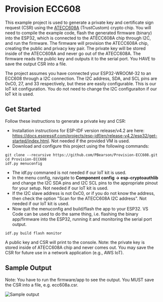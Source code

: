 # Provision ECC608

This example project is used to generate a private key and certificate sign request (CSR) using the [ATECC608A](https://www.microchip.com/wwwproducts/en/atecc608a) (TrustCustom) crypto chip. You will need to compile the example code, flash the generated firmware (binary) into the ESP32, which is connected to the ATECC608A chip through I2C, and run the firmware. The firmware will provision the ATECC608A chip, creating the public and privacy key pair. The private key will be stored inside of the ATECC608A and never go out of the ATECC608A. The firmware reads the public key and outputs it to the serial port. You HAVE to save the output CSR into a file.

The project assumes you have connected your ESP32-WROOM-32 to an ECC608 through a I2C connection. The I2C address, SDA, and SCL pins are 0xC0, 27, and 33 respectively, but these are easily configurable. This is our IoT kit configuration. You do not need to change the I2C configuraiton if our IoT kit is used.

## Get Started

Follow these instructions to generate a private key and CSR:

- Installation instructions for ESP-IDF version release/v4.2 are here: https://docs.espressif.com/projects/esp-idf/en/release-v4.2/esp32/get-started/index.html. Not needed if the provided VM is used.
- Download and configure this project using the following commands:
```
git clone --recursive https://github.com/PBearson/Provision-ECC608.git
cd Provision-ECC608
idf.py menuconfig
```
- The idf.py commaned is not needed if our IoT kit is used.
- In the menu config, navigate to **Component config -> esp-cryptoauthlib** and change the I2C SDA pins and I2C SCL pins to the appropriate pinout for your setup. Not needed if our IoT kit is used.
- If the I2C slave address is not 0xC0, or if you do not know the address, then check the option "Scan for the ATECC608A I2C address". Not needed if our IoT kit is used.
- Now quit the menuconfig and build/flash the app to your ESP32. VS Code can be used to do the same thing, i.e. flashing the binary app/firmware into the ESP32, running it and monitoring the serial port output.
```
idf.py build flash monitor
```

A public key and CSR will print to the console. Note: the private key is stored inside of ATECC608A chip and never comes out. You may save the CSR for future use in a network application (e.g., AWS IoT).

## Sample Output

Note: You have to run the firmware/app to see the output. You MUST save the CSR into a file, e.g. ecc608a.csr.

![Sample output](imgs\provision-ecc608-sample.JPG)
